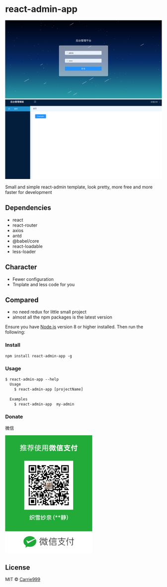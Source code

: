 # react-admin-app
<img src="login.png" width="660">
<img src="home.png" width="660">

Small and simple react-admin template, look pretty, more free and more faster for development

## Dependencies
+ react 
+ react-router
+ axios
+ antd
+ @babel/core
+ react-loadable
+ less-loader

## Character
+ Fewer configuration 
+ Tmplate and less code for you

## Compared
+ no need redux for little small project
+ almost all the npm packages is the latest version


Ensure you have [Node.js](https://nodejs.org) version 8 or higher installed. Then run the following:
### Install
```
npm install react-admin-app -g 
```


### Usage
```
$ react-admin-app --help
  Usage
    $ react-admin-app [projectName]

  Examples
    $ react-admin-app  my-admin
```

### Donate
微信

<img src="wx.jpg" width="280">


## License

MIT © [Carrie999](https://github.com/Carrie999)
